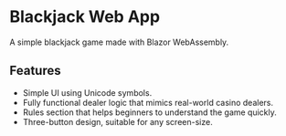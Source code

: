 # Blackjack Web App

A simple blackjack game made with Blazor WebAssembly.

## Features
- Simple UI using Unicode symbols.
- Fully functional dealer logic that mimics real-world casino dealers.
- Rules section that helps beginners to understand the game quickly.
- Three-button design, suitable for any screen-size.
